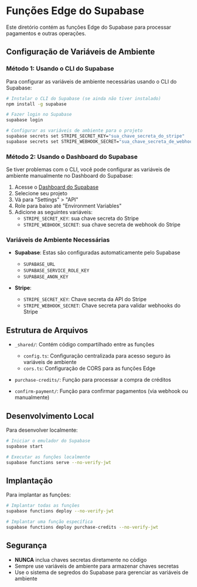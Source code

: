 # Funções Edge do Supabase

Este diretório contém as funções Edge do Supabase para processar pagamentos e outras operações.

## Configuração de Variáveis de Ambiente

### Método 1: Usando o CLI do Supabase

Para configurar as variáveis de ambiente necessárias usando o CLI do Supabase:

```bash
# Instalar o CLI do Supabase (se ainda não tiver instalado)
npm install -g supabase

# Fazer login no Supabase
supabase login

# Configurar as variáveis de ambiente para o projeto
supabase secrets set STRIPE_SECRET_KEY="sua_chave_secreta_do_stripe"
supabase secrets set STRIPE_WEBHOOK_SECRET="sua_chave_secreta_de_webhook"
```

### Método 2: Usando o Dashboard do Supabase

Se tiver problemas com o CLI, você pode configurar as variáveis de ambiente manualmente no Dashboard do Supabase:

1. Acesse o [Dashboard do Supabase](https://app.supabase.io)
2. Selecione seu projeto
3. Vá para "Settings" > "API"
4. Role para baixo até "Environment Variables"
5. Adicione as seguintes variáveis:
   - `STRIPE_SECRET_KEY`: sua chave secreta do Stripe
   - `STRIPE_WEBHOOK_SECRET`: sua chave secreta de webhook do Stripe

### Variáveis de Ambiente Necessárias

- **Supabase**: Estas são configuradas automaticamente pelo Supabase
  - `SUPABASE_URL`
  - `SUPABASE_SERVICE_ROLE_KEY`
  - `SUPABASE_ANON_KEY`

- **Stripe**:
  - `STRIPE_SECRET_KEY`: Chave secreta da API do Stripe
  - `STRIPE_WEBHOOK_SECRET`: Chave secreta para validar webhooks do Stripe

## Estrutura de Arquivos

- `_shared/`: Contém código compartilhado entre as funções
  - `config.ts`: Configuração centralizada para acesso seguro às variáveis de ambiente
  - `cors.ts`: Configuração de CORS para as funções Edge

- `purchase-credits/`: Função para processar a compra de créditos
- `confirm-payment/`: Função para confirmar pagamentos (via webhook ou manualmente)

## Desenvolvimento Local

Para desenvolver localmente:

```bash
# Iniciar o emulador do Supabase
supabase start

# Executar as funções localmente
supabase functions serve --no-verify-jwt
```

## Implantação

Para implantar as funções:

```bash
# Implantar todas as funções
supabase functions deploy --no-verify-jwt

# Implantar uma função específica
supabase functions deploy purchase-credits --no-verify-jwt
```

## Segurança

- **NUNCA** inclua chaves secretas diretamente no código
- Sempre use variáveis de ambiente para armazenar chaves secretas
- Use o sistema de segredos do Supabase para gerenciar as variáveis de ambiente 